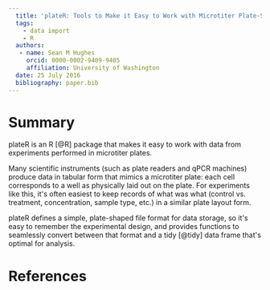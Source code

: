 ```yaml
---
  title: 'plateR: Tools to Make it Easy to Work with Microtiter Plate-Shaped Data'
  tags:
    - data import
    - R
  authors:
   - name: Sean M Hughes
     orcid: 0000-0002-9409-9405
     affiliation: University of Washington
  date: 25 July 2016
  bibliography: paper.bib
---
```


# Summary

plateR is an R [@R] package that makes it easy to work with data from experiments performed in microtiter plates.

Many scientific instruments (such as plate readers and qPCR machines) produce data in tabular form that mimics a microtiter plate: each cell corresponds to a well as physically laid out on the plate. For experiments like this, it's often easiest to keep records of what was what (control vs. treatment, concentration, sample type, etc.) in a similar plate layout form. 

plateR defines a simple, plate-shaped file format for data storage, so it's easy to remember the experimental design, and provides functions to seamlessly convert between that format and a tidy [@tidy] data frame that's optimal for analysis. 

# References